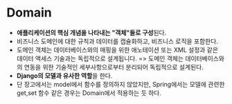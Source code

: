 # Domain
* **애플리케이션의 핵심 개념을 나타내는 "객체"들로 구성**된다.
* 비즈니스 도메인에 대한 규칙과 데이터를 캡슐화하고, 비즈니스 로직을 포함한다. 
* 도메인 객체는 데이터베이스와의 매핑을 위한 애노테이션 또는 XML 설정과 같은 데이터 액세스 기술과는 독립적으로 설계됩니다. => 도메인 객체는 데이터베이스와의 연동을 위한 기술적인 세부사항으로부터 분리되어 독립적으로 설계된다.
* **Django의 모델과 유사한 역할**을 한다.
* 단 장고에서는 model에서 함수를 정의하지 않았지만, Spring에서는 모델에 관련한 get,set 함수 같은 경우는 Domain에서 적용하는 듯 하다.